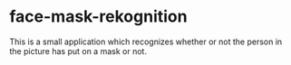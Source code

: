 # face-mask-rekognition
This is a small application which recognizes whether or not the person in the picture has put on a mask or not.

